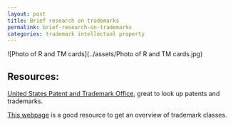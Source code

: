 ```yaml
---
layout: post
title: Brief research on trademarks
permalink: brief-research-on-trademarks
categories: trademark intellectual property
---
```


![Photo of R and TM cards](../assets/Photo of R and TM cards.jpg)

## Resources:

[United States Patent and Trademark Office](https://www.uspto.gov/), great to look up patents and trademarks.


[This webpage](https://www.names4brands.com/trademark-class-search.php#google_vignette) is a good resource to get an overview of trademark classes. 
